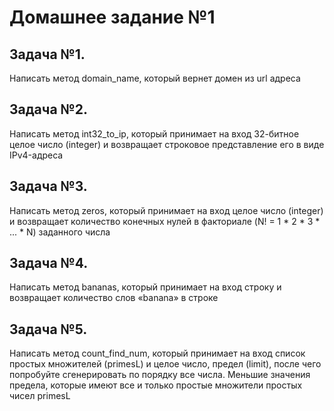 # Домашнее задание №1
## Задача №1. 
Написать метод domain_name, который вернет домен из url адреса
## Задача №2.
Написать метод int32_to_ip, который принимает на вход 32-битное целое число (integer) и возвращает строковое представление его в виде IPv4-адреса
## Задача №3.
Написать метод zeros, который принимает на вход целое число (integer) и возвращает количество конечных нулей в факториале (N! = 1 * 2 * 3 * ... * N) заданного числа
## Задача №4.
Написать метод bananas, который принимает на вход строку и возвращает количество слов «banana» в строке
## Задача №5.
Написать метод count_find_num, который принимает на вход список простых множителей (primesL) и целое число, предел (limit), после чего попробуйте сгенерировать по порядку все числа. Меньшие значения предела, которые имеют все и только простые множители простых чисел primesL
